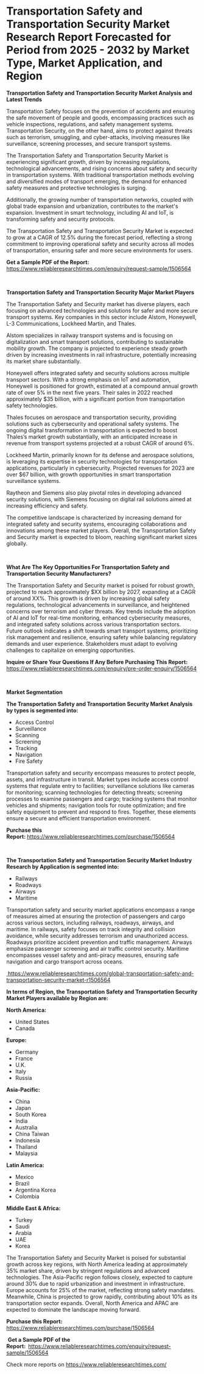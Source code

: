 <p><h1>Transportation Safety and Transportation Security Market Research Report Forecasted for Period from 2025 -  2032 by Market Type, Market Application, and Region</h1></p><p><strong>Transportation Safety and Transportation Security Market Analysis and Latest Trends</strong></p>
<p><p>Transportation Safety focuses on the prevention of accidents and ensuring the safe movement of people and goods, encompassing practices such as vehicle inspections, regulations, and safety management systems. Transportation Security, on the other hand, aims to protect against threats such as terrorism, smuggling, and cyber-attacks, involving measures like surveillance, screening processes, and secure transport systems.</p><p>The Transportation Safety and Transportation Security Market is experiencing significant growth, driven by increasing regulations, technological advancements, and rising concerns about safety and security in transportation systems. With traditional transportation methods evolving and diversified modes of transport emerging, the demand for enhanced safety measures and protective technologies is surging.</p><p>Additionally, the growing number of transportation networks, coupled with global trade expansion and urbanization, contributes to the market's expansion. Investment in smart technology, including AI and IoT, is transforming safety and security protocols.</p><p>The Transportation Safety and Transportation Security Market is expected to grow at a CAGR of 12.5% during the forecast period, reflecting a strong commitment to improving operational safety and security across all modes of transportation, ensuring safer and more secure environments for users.</p></p>
<p><strong>Get a Sample PDF of the Report:&nbsp;</strong> <a href="https://www.reliableresearchtimes.com/enquiry/request-sample/1506564?utm_campaign=2464&utm_medium=2&utm_source=Github&utm_content=ia&utm_term=23032025&utm_id=transportation-safety-and-transportation-security">https://www.reliableresearchtimes.com/enquiry/request-sample/1506564</a></p>
<p>&nbsp;</p>
<p><strong>Transportation Safety and Transportation Security Major Market Players</strong></p>
<p><p>The Transportation Safety and Security market has diverse players, each focusing on advanced technologies and solutions for safer and more secure transport systems. Key companies in this sector include Alstom, Honeywell, L-3 Communications, Lockheed Martin, and Thales.</p><p>Alstom specializes in railway transport systems and is focusing on digitalization and smart transport solutions, contributing to sustainable mobility growth. The company is projected to experience steady growth driven by increasing investments in rail infrastructure, potentially increasing its market share substantially.</p><p>Honeywell offers integrated safety and security solutions across multiple transport sectors. With a strong emphasis on IoT and automation, Honeywell is positioned for growth, estimated at a compound annual growth rate of over 5% in the next five years. Their sales in 2022 reached approximately $35 billion, with a significant portion from transportation safety technologies.</p><p>Thales focuses on aerospace and transportation security, providing solutions such as cybersecurity and operational safety systems. The ongoing digital transformation in transportation is expected to boost Thales’s market growth substantially, with an anticipated increase in revenue from transport systems projected at a robust CAGR of around 6%.</p><p>Lockheed Martin, primarily known for its defense and aerospace solutions, is leveraging its expertise in security technologies for transportation applications, particularly in cybersecurity. Projected revenues for 2023 are over $67 billion, with growth opportunities in smart transportation surveillance systems.</p><p>Raytheon and Siemens also play pivotal roles in developing advanced security solutions, with Siemens focusing on digital rail solutions aimed at increasing efficiency and safety.</p><p>The competitive landscape is characterized by increasing demand for integrated safety and security systems, encouraging collaborations and innovations among these market players. Overall, the Transportation Safety and Security market is expected to bloom, reaching significant market sizes globally.</p></p>
<p>&nbsp;</p>
<p><strong>What Are The Key Opportunities For Transportation Safety and Transportation Security Manufacturers?</strong></p>
<p><p>The Transportation Safety and Security market is poised for robust growth, projected to reach approximately $XX billion by 2027, expanding at a CAGR of around XX%. This growth is driven by increasing global safety regulations, technological advancements in surveillance, and heightened concerns over terrorism and cyber threats. Key trends include the adoption of AI and IoT for real-time monitoring, enhanced cybersecurity measures, and integrated safety solutions across various transportation sectors. Future outlook indicates a shift towards smart transport systems, prioritizing risk management and resilience, ensuring safety while balancing regulatory demands and user experience. Stakeholders must adapt to evolving challenges to capitalize on emerging opportunities.</p></p>
<p><strong>Inquire or Share Your Questions If Any Before Purchasing This Report:</strong> <a href="https://www.reliableresearchtimes.com/enquiry/pre-order-enquiry/1506564?utm_campaign=2464&utm_medium=2&utm_source=Github&utm_content=ia&utm_term=23032025&utm_id=transportation-safety-and-transportation-security">https://www.reliableresearchtimes.com/enquiry/pre-order-enquiry/1506564</a></p>
<p>&nbsp;</p>
<p><strong>Market Segmentation</strong></p>
<p><strong>The Transportation Safety and Transportation Security Market Analysis by types is segmented into:</strong></p>
<p><ul><li>Access Control</li><li>Surveillance</li><li>Scanning</li><li>Screening</li><li>Tracking</li><li>Navigation</li><li>Fire Safety</li></ul></p>
<p><p>Transportation safety and security encompass measures to protect people, assets, and infrastructure in transit. Market types include access control systems that regulate entry to facilities; surveillance solutions like cameras for monitoring; scanning technologies for detecting threats; screening processes to examine passengers and cargo; tracking systems that monitor vehicles and shipments; navigation tools for route optimization; and fire safety equipment to prevent and respond to fires. Together, these elements ensure a secure and efficient transportation environment.</p></p>
<p><strong>Purchase this Report:&nbsp;</strong><a href="https://www.reliableresearchtimes.com/purchase/1506564?utm_campaign=2464&utm_medium=2&utm_source=Github&utm_content=ia&utm_term=23032025&utm_id=transportation-safety-and-transportation-security">https://www.reliableresearchtimes.com/purchase/1506564</a></p>
<p>&nbsp;</p>
<p><strong>The Transportation Safety and Transportation Security Market Industry Research by Application is segmented into:</strong></p>
<p><ul><li>Railways</li><li>Roadways</li><li>Airways</li><li>Maritime</li></ul></p>
<p><p>Transportation safety and security market applications encompass a range of measures aimed at ensuring the protection of passengers and cargo across various sectors, including railways, roadways, airways, and maritime. In railways, safety focuses on track integrity and collision avoidance, while security addresses terrorism and unauthorized access. Roadways prioritize accident prevention and traffic management. Airways emphasize passenger screening and air traffic control security. Maritime encompasses vessel safety and anti-piracy measures, ensuring safe navigation and cargo transport across oceans.</p></p>
<p><a href="https://www.reliableresearchtimes.com/global-transportation-safety-and-transportation-security-market-r1506564?utm_campaign=2464&utm_medium=2&utm_source=Github&utm_content=ia&utm_term=23032025&utm_id=transportation-safety-and-transportation-security">&nbsp;https://www.reliableresearchtimes.com/global-transportation-safety-and-transportation-security-market-r1506564</a></p>
<p><strong>In terms of Region, the Transportation Safety and Transportation Security Market Players available by Region are:</strong></p>
<p>
    <p> <strong> North America: </strong>
        <ul>
            <li>United States</li>
            <li>Canada</li>
        </ul>
        </p> 
    <p> <strong> Europe: </strong>
        <ul>
            <li>Germany</li>
            <li>France</li>
            <li>U.K.</li>
            <li>Italy</li>
            <li>Russia</li>
        </ul>
        </p> 
    <p> <strong> Asia-Pacific: </strong>
        <ul>
            <li>China</li>
            <li>Japan</li>
            <li>South Korea</li>
            <li>India</li>
            <li>Australia</li>
            <li>China Taiwan</li>
            <li>Indonesia</li>
            <li>Thailand</li>
            <li>Malaysia</li>
        </ul>
        </p> 
    <p> <strong> Latin America: </strong>
        <ul>
            <li>Mexico</li>
            <li>Brazil</li>
            <li>Argentina Korea</li>
            <li>Colombia</li>
        </ul>
        </p> 
    <p> <strong> Middle East & Africa: </strong>
        <ul>
            <li>Turkey</li>
            <li>Saudi</li>
            <li>Arabia</li>
            <li>UAE</li>
            <li>Korea</li>
        </ul>
    </p>
    </p>
<p><p>The Transportation Safety and Security Market is poised for substantial growth across key regions, with North America leading at approximately 35% market share, driven by stringent regulations and advanced technologies. The Asia-Pacific region follows closely, expected to capture around 30% due to rapid urbanization and investment in infrastructure. Europe accounts for 25% of the market, reflecting strong safety mandates. Meanwhile, China is projected to grow rapidly, contributing about 10% as its transportation sector expands. Overall, North America and APAC are expected to dominate the landscape moving forward.</p></p>
<p><strong>Purchase this Report: </strong><a href="https://www.reliableresearchtimes.com/purchase/1506564?utm_campaign=2464&utm_medium=2&utm_source=Github&utm_content=ia&utm_term=23032025&utm_id=transportation-safety-and-transportation-security">https://www.reliableresearchtimes.com/purchase/1506564</a></p>
<p>&nbsp;<strong>Get a Sample PDF of the Report:&nbsp;&nbsp;</strong><a href="https://www.reliableresearchtimes.com/enquiry/request-sample/1506564?utm_campaign=2464&utm_medium=2&utm_source=Github&utm_content=ia&utm_term=23032025&utm_id=transportation-safety-and-transportation-security">https://www.reliableresearchtimes.com/enquiry/request-sample/1506564</a></p>
<p><strong></strong></p>
<p>Check more reports on <a href="https://www.reliableresearchtimes.com/?utm_campaign=2464&utm_medium=2&utm_source=Github&utm_content=ia&utm_term=23032025&utm_id=transportation-safety-and-transportation-security">https://www.reliableresearchtimes.com/</a></p>